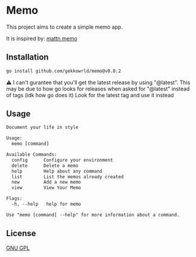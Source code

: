 # Memo

This project aims to create a simple memo app.

It is inspired by:
[mattn memo](https://github.com/mattn/memo)

## Installation

```bash
go install github.com/gekkowrld/memo@v0.0.2
```

:warning: I can't gurantee that you'll get the latest release by using "@latest".
This may be due to how go looks for releases when asked for "@latest" instead of tags (idk how go does it)
Look for the latest tag and use it instead

## Usage

```txt
Document your life in style

Usage:
  memo [command]

Available Commands:
  config      Configure your environment
  delete      Delete a memo
  help        Help about any command
  list        List the memos already created
  new         Add a new memo
  view        View Your Memo

Flags:
  -h, --help   help for memo

Use "memo [command] --help" for more information about a command.
```

## License

[GNU GPL](./LICENSE)
